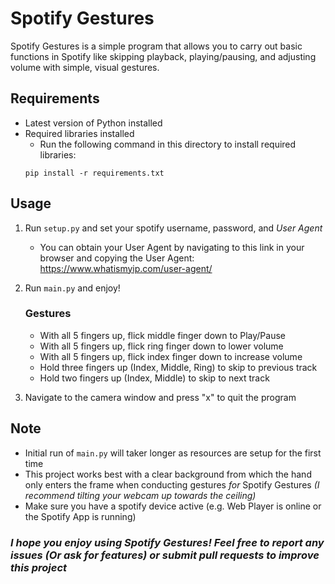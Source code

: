 # Spotify Gestures

Spotify Gestures is a simple program that allows you to carry out basic functions in Spotify like skipping playback, playing/pausing, and adjusting volume with simple, visual gestures.

## Requirements
- Latest version of Python installed
- Required libraries installed
    - Run the following command in this directory to install required libraries:
    ```
    pip install -r requirements.txt
    ```
## Usage
1. Run `setup.py` and set your spotify username, password, and *User Agent*
    - You can obtain your User Agent by navigating to this link in your browser and copying the User Agent: https://www.whatismyip.com/user-agent/
2. Run `main.py` and enjoy!

     ### **Gestures**
    - With all 5 fingers up, flick middle finger down to Play/Pause
    - With all 5 fingers up, flick ring finger down to lower volume
    - With all 5 fingers up, flick index finger down to increase volume
    - Hold three fingers up (Index, Middle, Ring) to skip to previous track
    - Hold two fingers up (Index, Middle) to skip to next track
3. Navigate to the camera window and press "x" to quit the program

## Note
- Initial run of `main.py` will taker longer as resources are setup for the first time
- This project works best with a clear background from which the hand only enters the frame when conducting gestures *for* Spotify Gestures *(I recommend tilting your webcam up towards the ceiling)*
- Make sure you have a spotify device active (e.g. Web Player is online or the Spotify App is running)

### *I hope you enjoy using Spotify Gestures! Feel free to report any issues (Or ask for features) or submit pull requests to improve this project*
